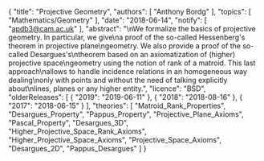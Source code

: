 {
    "title": "Projective Geometry",
    "authors": [
        "Anthony Bordg"
    ],
    "topics": [
        "Mathematics/Geometry"
    ],
    "date": "2018-06-14",
    "notify": [
        "apdb3@cam.ac.uk"
    ],
    "abstract": "\nWe formalize the basics of projective geometry. In particular, we give\na proof of the so-called Hessenberg's theorem in projective plane\ngeometry. We also provide a proof of the so-called Desargues's\ntheorem based on an axiomatization of (higher) projective space\ngeometry using the notion of rank of a matroid. This last approach\nallows to handle incidence relations in an homogeneous way dealing\nonly with points and without the need of talking explicitly about\nlines, planes or any higher entity.",
    "licence": "BSD",
    "olderReleases": [
        {
            "2019": "2019-06-11"
        },
        {
            "2018": "2018-08-16"
        },
        {
            "2017": "2018-06-15"
        }
    ],
    "theories": [
        "Matroid_Rank_Properties",
        "Desargues_Property",
        "Pappus_Property",
        "Projective_Plane_Axioms",
        "Pascal_Property",
        "Desargues_3D",
        "Higher_Projective_Space_Rank_Axioms",
        "Higher_Projective_Space_Axioms",
        "Projective_Space_Axioms",
        "Desargues_2D",
        "Pappus_Desargues"
    ]
}